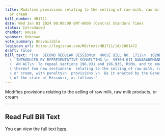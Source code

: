 ```yaml
---
title: Modifies provisions relating to the selling of raw milk, raw milk products,
  or cream
bill_number: HB1711
date: Wed Jan 03 2024 00:00:00 GMT-0600 (Central Standard Time)
status: Introduced
chamber: House
sponsor: Unknown
vote_summary: Unavailable
legiscan_url: https://legiscan.com/MO/text/HB1711/id/2861472
draft: false
bill_text: "|\n  SECOND REGULAR SESSION\n  HOUSE BILL NO. 1711\n  102ND GENERAL ASSEMBLY\n\
  \  INTRODUCED BY REPRESENTATIVE SCHNELTING.\n  3936H.01I DANARADEMANMILLER,ChiefClerk\n\
  \  AN ACT\n  To repeal sections 196.931 and 196.935, RSMo, and to enact in lieu\
  \ thereof two new sections\n  relating to the selling of raw milk, raw milk products,\
  \ or cream, with penalty\n  provisions.\n  Be it enacted by the General Assembly\
  \ of the state of Missouri, as follows:"
---
```

Modifies provisions relating to the selling of raw milk, raw milk products, or cream

---

## Read Full Bill Text

You can view the full text [here](https://legiscan.com/MO/text/HB1711/id/2861472).
